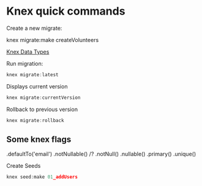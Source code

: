 # Knex quick commands

Create a new migrate:

knex migrate:make createVolunteers

[Knex Data Types](http://knexjs.org/#Schema-Building)

Run migration:

```javascript
knex migrate:latest
```

Displays current version

```javascript
knex migrate:currentVersion
```

Rollback to previous version

```javascript
knex migrate:rollback
```

## Some knex flags

.defaultTo('email')
.notNullable() /? .notNull()
.nullable()
.primary()
.unique()

Create Seeds

```javascript
knex seed:make 01_addUsers
```
